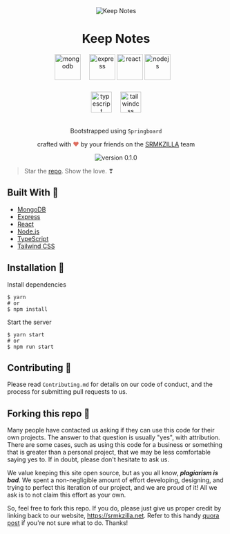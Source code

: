 <div align="center" display="flex">
<img src="https://img.icons8.com/fluency/144/000000/google-keep.png" alt="Keep Notes"/>
<h1>Keep Notes</h1>

</div>

<div align="center">
  <img style="margin-right: 16px;" alt="mongodb" src="https://upload.wikimedia.org/wikipedia/commons/9/93/MongoDB_Logo.svg" height="60" />
  <img alt="express" src="https://upload.wikimedia.org/wikipedia/commons/6/64/Expressjs.png" height="60" />
  <img alt="react" src="https://upload.wikimedia.org/wikipedia/commons/a/a7/React-icon.svg" height="60" />
  <img style="margin-right: 16px;" alt="nodejs" src="https://upload.wikimedia.org/wikipedia/commons/d/d9/Node.js_logo.svg" height="60" />
</div>
<div align="center" style="margin-top: 24px;">
  <img style="margin-right: 16px;" alt="typescript" src="https://upload.wikimedia.org/wikipedia/commons/4/4c/Typescript_logo_2020.svg" height="48" />
  <img alt="tailwindcss" src="https://tailwindcss.com/_next/static/media/tailwindcss-mark.cb8046c163f77190406dfbf4dec89848.svg" height="48" />
</div>

<br>
<p align="center">
Bootstrapped using <code>Springboard</code>
</p>
<p align="center">
crafted with <span style="color: #DE6C5E;">&hearts;</span> by your friends on the <a href="https://srmkzilla.net">SRMKZILLA</a> team
</p>
<p align="center">
    <img src="https://img.shields.io/badge/version-0.1.0-orange" alt="version 0.1.0"/>
</p>

> Star the [repo](https://github.com/srm-kzilla/springboard). Show the love. ❣

## Built With 🚀

- [MongoDB](https://www.mongodb.com/)
- [Express](https://expressjs.com/)
- [React](https://reactjs.org/)
- [Node.js](https://nodejs.org/)
- [TypeScript](https://www.typescriptlang.org/)
- [Tailwind CSS](https://tailwindcss.com/)

## Installation 🔧

Install dependencies

```
$ yarn
# or
$ npm install
```

Start the server

```
$ yarn start
# or
$ npm run start
```

## Contributing 🤝

Please read `Contributing.md` for details on our code of conduct, and the process for submitting pull requests to us.

## Forking this repo 🚨

Many people have contacted us asking if they can use this code for their own projects. The answer to that question is usually "yes", with attribution. There are some cases, such as using this code for a business or something that is greater than a personal project, that we may be less comfortable saying yes to. If in doubt, please don't hesitate to ask us.

We value keeping this site open source, but as you all know, _**plagiarism is bad**_. We spent a non-negligible amount of effort developing, designing, and trying to perfect this iteration of our project, and we are proud of it! All we ask is to not claim this effort as your own.

So, feel free to fork this repo. If you do, please just give us proper credit by linking back to our website, https://srmkzilla.net. Refer to this handy [quora post](https://www.quora.com/Is-it-bad-to-copy-other-peoples-code) if you're not sure what to do. Thanks!
